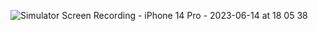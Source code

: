 ![Simulator Screen Recording - iPhone 14 Pro - 2023-06-14 at 18 05 38](https://github.com/LeeJaeheee/iOS_MyFirstProject/assets/74818845/1019baf0-5e90-4c79-884b-a81c14d1a9f0)
